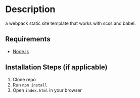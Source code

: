 # Description
a webpack static site template that works with scss and babel.


## Requirements

* [Node.js](http://nodejs.org/)


## Installation Steps (if applicable)

1. Clone repo
2. Run `npm install`
3. Open `index.html` in your browser


